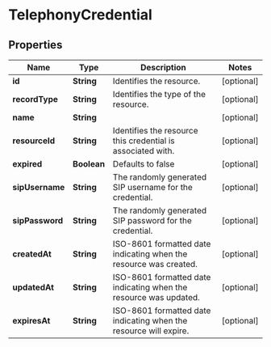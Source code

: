 

# TelephonyCredential


## Properties

Name | Type | Description | Notes
------------ | ------------- | ------------- | -------------
**id** | **String** | Identifies the resource. |  [optional]
**recordType** | **String** | Identifies the type of the resource. |  [optional]
**name** | **String** |  |  [optional]
**resourceId** | **String** | Identifies the resource this credential is associated with. |  [optional]
**expired** | **Boolean** | Defaults to false |  [optional]
**sipUsername** | **String** | The randomly generated SIP username for the credential. |  [optional]
**sipPassword** | **String** | The randomly generated SIP password for the credential. |  [optional]
**createdAt** | **String** | ISO-8601 formatted date indicating when the resource was created. |  [optional]
**updatedAt** | **String** | ISO-8601 formatted date indicating when the resource was updated. |  [optional]
**expiresAt** | **String** | ISO-8601 formatted date indicating when the resource will expire. |  [optional]



